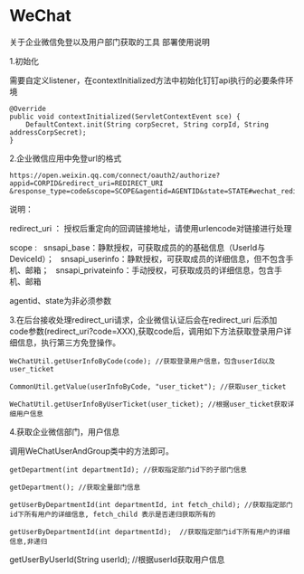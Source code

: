 # WeChat
关于企业微信免登以及用户部门获取的工具
部署使用说明

1.初始化

需要自定义listener，在contextInitialized方法中初始化钉钉api执行的必要条件环境
```
@Override
public void contextInitialized(ServletContextEvent sce) {
    DefaultContext.init(String corpSecret, String corpId, String addressCorpSecret);
}
```
2.企业微信应用中免登url的格式

```
https://open.weixin.qq.com/connect/oauth2/authorize?appid=CORPID&redirect_uri=REDIRECT_URI
&response_type=code&scope=SCOPE&agentid=AGENTID&state=STATE#wechat_redirect
```
说明：

redirect_uri ： 授权后重定向的回调链接地址，请使用urlencode对链接进行处理

scope : 
&nbsp;&nbsp;snsapi_base：静默授权，可获取成员的的基础信息（UserId与DeviceId）；
&nbsp;&nbsp;snsapi_userinfo：静默授权，可获取成员的详细信息，但不包含手机、邮箱；
&nbsp;&nbsp;snsapi_privateinfo：手动授权，可获取成员的详细信息，包含手机、邮箱

agentid、state为非必须参数

3.在后台接收处理redirect_uri请求，企业微信认证后会在redirect_uri 后添加code参数(redirect_uri?code=XXX),获取code后，调用如下方法获取登录用户详细信息，执行第三方免登操作。
```
WeChatUtil.getUserInfoByCode(code); //获取登录用户信息，包含userId以及user_ticket

CommonUtil.getValue(userInfoByCode, "user_ticket"); //获取user_ticket

WeChatUtil.getUserInfoByUserTicket(user_ticket); //根据user_ticket获取详细用户信息
```

4.获取企业微信部门，用户信息

调用WeChatUserAndGroup类中的方法即可。
```
getDepartment(int departmentId); //获取指定部门id下的子部门信息

getDepartment(); //获取全量部门信息

getUserByDepartmentId(int departmentId, int fetch_child); //获取指定部门id下所有用户的详细信息, fetch_child 表示是否递归获取所有的

getUserByDepartmentId(int departmentId);  //获取指定部门id下所有用户的详细信息,非递归
```
getUserByUserId(String userId); //根据userId获取用户信息
